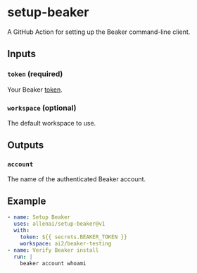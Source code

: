 # setup-beaker

A GitHub Action for setting up the Beaker command-line client.

## Inputs

### `token` (required)

Your Beaker [token](https://beaker.org/user).

### `workspace` (optional)

The default workspace to use.

## Outputs

### `account`

The name of the authenticated Beaker account.

## Example

```yaml
- name: Setup Beaker
  uses: allenai/setup-beaker@v1
  with:
    token: ${{ secrets.BEAKER_TOKEN }}
    workspace: ai2/beaker-testing
- name: Verify Beaker install
  run: |
    beaker account whoami
```
